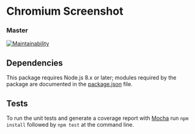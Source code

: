 # Chromium Screenshot

### Master
[![Maintainability](https://api.codeclimate.com/v1/badges/c33ffd2289a1f3ecf8ff/maintainability)](https://codeclimate.com/github/christopher-evans/chromium-screenshot/maintainability)


## Dependencies

This package requires Node.js 8.x or later; modules required by the package are
documented in the [package.json][] file.


## Tests

To run the unit tests and generate a coverage report with [Mocha][] run
`npm install` followed by `npm test` at the command line.



[Mocha]: https://mochajs.org/
[package.json]: ./package.json
